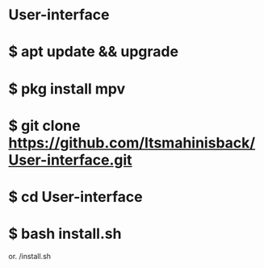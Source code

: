 # User-interface

# $ apt update && upgrade


# $ pkg install mpv


# $ git clone https://github.com/Itsmahinisback/User-interface.git


# $ cd User-interface


# $ bash install.sh
or. /install.sh

